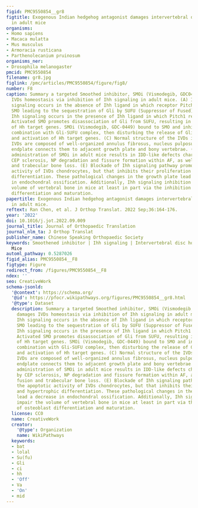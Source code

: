 ```yaml
---
figid: PMC9550854__gr8
figtitle: Exogenous Indian hedgehog antagonist damages intervertebral discs homeostasis
  in adult mice
organisms:
- Homo sapiens
- Macaca mulatta
- Mus musculus
- Armoracia rusticana
- Parthenolecanium pruinosum
organisms_ner:
- Drosophila melanogaster
pmcid: PMC9550854
filename: gr8.jpg
figlink: /pmc/articles/PMC9550854/figure/fig8/
number: F8
caption: Summary a targeted Smoothed inhibitor, SMOi (Vismodegib, GDC0449), damages
  IVDs homeostasis via inhibition of Ihh signaling in adult mice. (A) Inactive Ihh
  signaling occurs in the absence of Ihh ligand in which receptor Pitch1 represses
  SMO leading to the sequestration of Gli by SUFU (Suppressor of Fused). (B) Active
  Ihh signaling occurs in the presence of Ihh ligand in which Pitch1 relieves SMO.
  Activated SMO promotes disassociation of Gli from SUFU, resulting in the activation
  of Hh target genes. SMOi (Vismodegib, GDC-0449) bound to SMO and inhibiting their
  combination with Gli-SUFU complex, then disturbing the release of Gli into nucleus
  and activation of Hh target genes. (C) Normal structure of the IVDs in adult mice.
  IVDs are composed of well-organized annulus fibrosus, nucleus pulposus and cartilaginous
  endplate connects them to adjacent growth plate and bony vertebrae. (D) Systemic
  administration of SMOi in adult mice results in IDD-like defects characterized by
  CEP sclerosis, NP degradation and fissure formation within AF, as well as GP fusion
  and trabecular bone loss. (E) Blockade of Ihh signaling pathway promotes the apoptotic
  activity of IVDs chondrocytes, but that inhibits their proliferation and hypertrophic
  differentiation. These pathological changes in the growth plate lead a decrease
  in endochondral ossification. Additionally, Ihh signaling inhibition impair the
  volume of vertebral bone in mice at least in part via the inhibition of osteoblast
  differentiation and maturation.
papertitle: Exogenous Indian hedgehog antagonist damages intervertebral discs homeostasis
  in adult mice.
reftext: Ran Chen, et al. J Orthop Translat. 2022 Sep;36:164-176.
year: '2022'
doi: 10.1016/j.jot.2022.09.009
journal_title: Journal of Orthopaedic Translation
journal_nlm_ta: J Orthop Translat
publisher_name: Chinese Speaking Orthopaedic Society
keywords: Smoothened inhibitor | Ihh signaling | Intervertebral disc homeostasis |
  Mice
automl_pathway: 0.5287026
figid_alias: PMC9550854__F8
figtype: Figure
redirect_from: /figures/PMC9550854__F8
ndex: ''
seo: CreativeWork
schema-jsonld:
  '@context': https://schema.org/
  '@id': https://pfocr.wikipathways.org/figures/PMC9550854__gr8.html
  '@type': Dataset
  description: Summary a targeted Smoothed inhibitor, SMOi (Vismodegib, GDC0449),
    damages IVDs homeostasis via inhibition of Ihh signaling in adult mice. (A) Inactive
    Ihh signaling occurs in the absence of Ihh ligand in which receptor Pitch1 represses
    SMO leading to the sequestration of Gli by SUFU (Suppressor of Fused). (B) Active
    Ihh signaling occurs in the presence of Ihh ligand in which Pitch1 relieves SMO.
    Activated SMO promotes disassociation of Gli from SUFU, resulting in the activation
    of Hh target genes. SMOi (Vismodegib, GDC-0449) bound to SMO and inhibiting their
    combination with Gli-SUFU complex, then disturbing the release of Gli into nucleus
    and activation of Hh target genes. (C) Normal structure of the IVDs in adult mice.
    IVDs are composed of well-organized annulus fibrosus, nucleus pulposus and cartilaginous
    endplate connects them to adjacent growth plate and bony vertebrae. (D) Systemic
    administration of SMOi in adult mice results in IDD-like defects characterized
    by CEP sclerosis, NP degradation and fissure formation within AF, as well as GP
    fusion and trabecular bone loss. (E) Blockade of Ihh signaling pathway promotes
    the apoptotic activity of IVDs chondrocytes, but that inhibits their proliferation
    and hypertrophic differentiation. These pathological changes in the growth plate
    lead a decrease in endochondral ossification. Additionally, Ihh signaling inhibition
    impair the volume of vertebral bone in mice at least in part via the inhibition
    of osteoblast differentiation and maturation.
  license: CC0
  name: CreativeWork
  creator:
    '@type': Organization
    name: WikiPathways
  keywords:
  - bat
  - lolal
  - Su(fu)
  - Gli
  - ci
  - hh
  - 'Off'
  - Va
  - 'On'
  - mid
---
```

